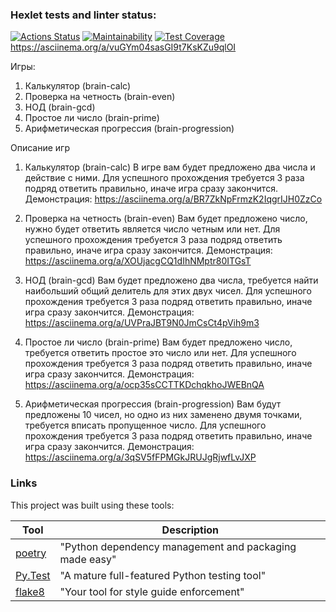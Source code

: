 ### Hexlet tests and linter status:
[![Actions Status](https://github.com/Zotov2003/python-project-49/actions/workflows/hexlet-check.yml/badge.svg)](https://github.com/Zotov2003/python-project-49/actions)
[![Maintainability](https://api.codeclimate.com/v1/badges/479f8d0884cd9ecdd2f9/maintainability)](https://codeclimate.com/github/Zotov2003/python-project-49/maintainability)
[![Test Coverage](https://api.codeclimate.com/v1/badges/479f8d0884cd9ecdd2f9/test_coverage)](https://codeclimate.com/github/Zotov2003/python-project-49/test_coverage)
 https://asciinema.org/a/vuGYm04sasGI9t7KsKZu9qlOI

Игры:
1. Калькулятор (brain-calc) 
2. Проверка на четность (brain-even)
3. НОД (brain-gcd)
4. Простое ли число (brain-prime)
5. Арифметическая прогрессия (brain-progression)

Описание игр

1. Калькулятор (brain-calc) 
В игре вам будет предложено два числа и действие с ними. Для успешного прохождения требуется 3 раза подряд ответить правильно, иначе игра сразу закончится.
Демонстрация: https://asciinema.org/a/BR7ZkNpFrmzK2IqgrIJH0ZzCo

2. Проверка на четность (brain-even)
Вам будет предложено число, нужно будет ответить является число четным или нет. Для успешного прохождения требуется 3 раза подряд ответить правильно, иначе игра сразу закончится.
Демонстрация: https://asciinema.org/a/XOUjacgCQ1dIhNMptr80ITGsT

3. НОД (brain-gcd)
Вам будет предложено два числа, требуется найти наибольший общий делитель для этих двух чисел. Для успешного прохождения требуется 3 раза подряд ответить правильно, иначе игра сразу закончится.
Демонстрация: https://asciinema.org/a/UVPraJBT9N0JmCsCt4pVih9m3

4. Простое ли число (brain-prime)
Вам будет предложено число, требуется ответить простое это число или нет. Для успешного прохождения требуется 3 раза подряд ответить правильно, иначе игра сразу закончится.
Демонстрация: https://asciinema.org/a/ocp35sCCTTKDchqkhoJWEBnQA

5. Арифметическая прогрессия (brain-progression)
Вам будут предложены 10 чисел, но одно из них заменено двумя точками, требуется вписать пропущенное число. Для успешного прохождения требуется 3 раза подряд ответить правильно, иначе игра сразу закончится.
Демонстрация: https://asciinema.org/a/3qSV5fFPMGkJRUJgRjwfLvJXP


### Links

This project was built using these tools:

| Tool                                                                        | Description                                             |
|-----------------------------------------------------------------------------|---------------------------------------------------------|
| [poetry](https://python-poetry.org/)                                        | "Python dependency management and packaging made easy"  |
| [Py.Test](https://pytest.org)                                               | "A mature full-featured Python testing tool"            |
| [flake8](https://flake8.pycqa.org/)                                         | "Your tool for style guide enforcement" |
